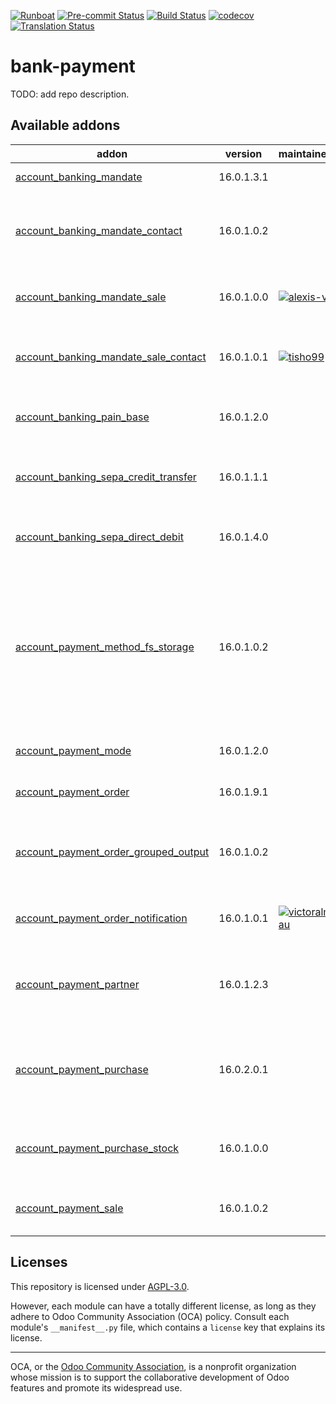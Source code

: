 
[![Runboat](https://img.shields.io/badge/runboat-Try%20me-875A7B.png)](https://runboat.odoo-community.org/builds?repo=OCA/bank-payment&target_branch=16.0)
[![Pre-commit Status](https://github.com/OCA/bank-payment/actions/workflows/pre-commit.yml/badge.svg?branch=16.0)](https://github.com/OCA/bank-payment/actions/workflows/pre-commit.yml?query=branch%3A16.0)
[![Build Status](https://github.com/OCA/bank-payment/actions/workflows/test.yml/badge.svg?branch=16.0)](https://github.com/OCA/bank-payment/actions/workflows/test.yml?query=branch%3A16.0)
[![codecov](https://codecov.io/gh/OCA/bank-payment/branch/16.0/graph/badge.svg)](https://codecov.io/gh/OCA/bank-payment)
[![Translation Status](https://translation.odoo-community.org/widgets/bank-payment-16-0/-/svg-badge.svg)](https://translation.odoo-community.org/engage/bank-payment-16-0/?utm_source=widget)

<!-- /!\ do not modify above this line -->

# bank-payment

TODO: add repo description.

<!-- /!\ do not modify below this line -->

<!-- prettier-ignore-start -->

[//]: # (addons)

Available addons
----------------
addon | version | maintainers | summary
--- | --- | --- | ---
[account_banking_mandate](account_banking_mandate/) | 16.0.1.3.1 |  | Banking mandates
[account_banking_mandate_contact](account_banking_mandate_contact/) | 16.0.1.0.2 |  | Assign specific banking mandates in contact level
[account_banking_mandate_sale](account_banking_mandate_sale/) | 16.0.1.0.0 | [![alexis-via](https://github.com/alexis-via.png?size=30px)](https://github.com/alexis-via) | Adds mandates on sale orders
[account_banking_mandate_sale_contact](account_banking_mandate_sale_contact/) | 16.0.1.0.1 | [![tisho99](https://github.com/tisho99.png?size=30px)](https://github.com/tisho99) | Add a specific contact mandate to sale orders
[account_banking_pain_base](account_banking_pain_base/) | 16.0.1.2.0 |  | Base module for PAIN file generation
[account_banking_sepa_credit_transfer](account_banking_sepa_credit_transfer/) | 16.0.1.1.1 |  | Create SEPA XML files for Credit Transfers
[account_banking_sepa_direct_debit](account_banking_sepa_direct_debit/) | 16.0.1.4.0 |  | Create SEPA files for Direct Debit
[account_payment_method_fs_storage](account_payment_method_fs_storage/) | 16.0.1.0.2 |  | Add the possibility to specify on the payment method, a storage where files generated will be pushed to upon payment
[account_payment_mode](account_payment_mode/) | 16.0.1.2.0 |  | Account Payment Mode
[account_payment_order](account_payment_order/) | 16.0.1.9.1 |  | Account Payment Order
[account_payment_order_grouped_output](account_payment_order_grouped_output/) | 16.0.1.0.2 |  | Account Payment Order - Generate grouped moves
[account_payment_order_notification](account_payment_order_notification/) | 16.0.1.0.1 | [![victoralmau](https://github.com/victoralmau.png?size=30px)](https://github.com/victoralmau) | Account Payment Order Notification
[account_payment_partner](account_payment_partner/) | 16.0.1.2.3 |  | Adds payment mode on partners and invoices
[account_payment_purchase](account_payment_purchase/) | 16.0.2.0.1 |  | Adds Bank Account and Payment Mode on Purchase Orders
[account_payment_purchase_stock](account_payment_purchase_stock/) | 16.0.1.0.0 |  | Integrate Account Payment Purchase with Stock
[account_payment_sale](account_payment_sale/) | 16.0.1.0.2 |  | Adds payment mode on sale orders

[//]: # (end addons)

<!-- prettier-ignore-end -->

## Licenses

This repository is licensed under [AGPL-3.0](LICENSE).

However, each module can have a totally different license, as long as they adhere to Odoo Community Association (OCA)
policy. Consult each module's `__manifest__.py` file, which contains a `license` key
that explains its license.

----
OCA, or the [Odoo Community Association](http://odoo-community.org/), is a nonprofit
organization whose mission is to support the collaborative development of Odoo features
and promote its widespread use.
